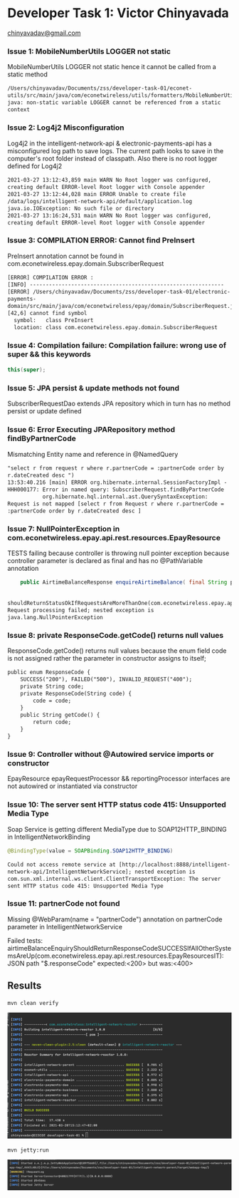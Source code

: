 # Developer Task 1: Victor Chinyavada
 
[chinyavadav@gmail.com](mailto:chinyavadav@gmail.com)

### Issue 1: MobileNumberUtils LOGGER not static

MobileNumberUtils LOGGER not static hence it cannot be called from a static method

```
/Users/chinyavadav/Documents/zss/developer-task-01/econet-utils/src/main/java/com/econetwireless/utils/formatters/MobileNumberUtils.java:36:13
java: non-static variable LOGGER cannot be referenced from a static context
```

### Issue 2: Log4j2 Misconfiguration

Log4j2 in the intelligent-network-api & electronic-payments-api has a misconfigured log path to save logs. The current path looks to save in the computer's root folder instead of classpath.
Also there is no root logger defined for Log4j2

```
2021-03-27 13:12:43,859 main WARN No Root logger was configured, creating default ERROR-level Root logger with Console appender
2021-03-27 13:12:44,028 main ERROR Unable to create file /data/logs/intelligent-network-api/default/application.log java.io.IOException: No such file or directory
2021-03-27 13:16:24,531 main WARN No Root logger was configured, creating default ERROR-level Root logger with Console appender
```

### Issue 3: COMPILATION ERROR: Cannot find PreInsert

PreInsert annotation cannot be found in com.econetwireless.epay.domain.SubscriberRequest

```
[ERROR] COMPILATION ERROR : 
[INFO] -------------------------------------------------------------
[ERROR] /Users/chinyavadav/Documents/zss/developer-task-01/electronic-payments-domain/src/main/java/com/econetwireless/epay/domain/SubscriberRequest.java:[42,6] cannot find symbol
  symbol:   class PreInsert
  location: class com.econetwireless.epay.domain.SubscriberRequest
```

### Issue 4: Compilation failure: Compilation failure: wrong use of super && this keywords

```java
this(super);
```

### Issue 5: JPA persist & update methods not found

SubscriberRequestDao extends JPA repository which in turn has no method persist or update defined

### Issue 6: Error Executing JPARepository method findByPartnerCode

Mismatching Entity name and reference in @NamedQuery 
 
 ```
 "select r from request r where r.partnerCode = :partnerCode order by r.dateCreated desc ")
13:53:40.216 [main] ERROR org.hibernate.internal.SessionFactoryImpl - HHH000177: Error in named query: SubscriberRequest.findByPartnerCode
            org.hibernate.hql.internal.ast.QuerySyntaxException: Request is not mapped [select r from Request r where r.partnerCode = :partnerCode order by r.dateCreated desc ]
```

### Issue 7: NullPointerException in com.econetwireless.epay.api.rest.resources.EpayResource

TESTS failing because controller is throwing null pointer exception because controller parameter is declared as final and has no @PathVariable annotation

```java
    public AirtimeBalanceResponse enquireAirtimeBalance( final String pCode, @PathVariable("mobileNumber") final String msisdn) {}
```

```
  shouldReturnStatusOkIfRequestsAreMoreThanOne(com.econetwireless.epay.api.rest.resources.EpayResourcesIT): Request processing failed; nested exception is java.lang.NullPointerException
```

### Issue 8: private ResponseCode.getCode() returns null values

ResponseCode.getCode() returns null values because the enum field code is not assigned rather the parameter in constructor assigns to itself;

```
public enum ResponseCode {
    SUCCESS("200"), FAILED("500"), INVALID_REQUEST("400");
    private String code;
    private ResponseCode(String code) {
        code = code;
    }
    public String getCode() {
        return code;
    }
}
```

### Issue 9: Controller without @Autowired service imports or constructor

EpayResource epayRequestProcessor && reportingProcessor interfaces are not autowired or instantiated via constructor

### Issue 10: The server sent HTTP status code 415: Unsupported Media Type

Soap Service is getting different MediaType due to SOAP12HTTP_BINDING  in IntelligentNetworkBinding

```java
@BindingType(value = SOAPBinding.SOAP12HTTP_BINDING)
```

```
Could not access remote service at [http://localhost:8888/intelligent-network-api/IntelligentNetworkService]; nested exception is com.sun.xml.internal.ws.client.ClientTransportException: The server sent HTTP status code 415: Unsupported Media Type

```

### Issue 11: partnerCode not found

Missing @WebParam(name = "partnerCode") annotation on partnerCode parameter in IntelligentNetworkService

Failed tests:   airtimeBalanceEnquiryShouldReturnResponseCodeSUCCESSIfAllOtherSystemsAreUp(com.econetwireless.epay.api.rest.resources.EpayResourcesIT): JSON path "$.responseCode" expected:<200> but was:<400>

## Results

```shell script
mvn clean verify
```

![mvn clean verify](mvn_clean_verify.png "mvn clean verify result")

```shell script
mvn jetty:run
```
![mvn jetty:run](jetty.png "mvn jetty:run")




